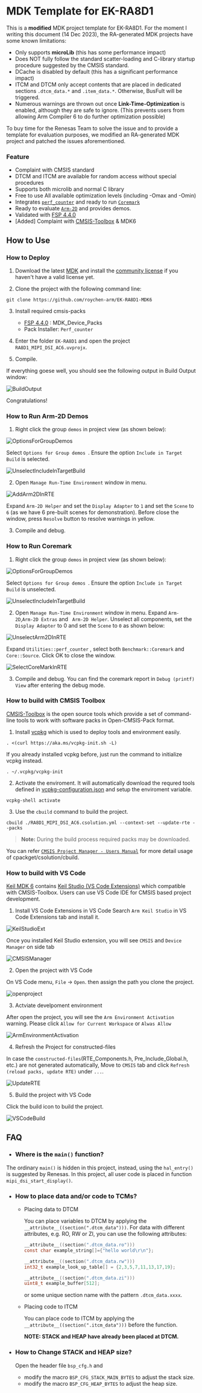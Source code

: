 # MDK Template for EK-RA8D1

This is a **modified** MDK project template for EK-RA8D1. For the moment I writing this document (14 Dec 2023), the RA-generated MDK projects have some known limitations:

- Only supports **microLib** (this has some performance impact)
- Does NOT fully follow the standard scatter-loading and C-library startup procedure suggested by the CMSIS standard.
- DCache is disabled by default (this has a significant performance impact)
- ITCM and DTCM only accept contents that are placed in dedicated sections `.dtcm_data.*` and `.item_data.*`. Otherwise, BusFult will be triggered. 
- Numerous warnings are thrown out once **Link-Time-Optimization** is enabled, although they are safe to ignore. (This prevents users from allowing Arm Compiler 6 to do further optimization possible)



To buy time for the Renesas Team to solve the issue and to provide a template for evaluation purposes, we modified an RA-generated MDK project and patched the issues aforementioned.

### Feature

- Complaint with CMSIS standard
- DTCM and ITCM are available for random access without special procedures
- Supports both microlib and normal C library
- Free to use All available optimization levels (including -Omax and -Omin)
- Integrates [`perf_counter`](https://github.com/GorgonMeducer/perf_counter) and ready to run [`Coremark`](https://github.com/eembc/coremark)
- Ready to evaluate [`Arm-2D`](https://github.com/ARM-software/Arm-2D) and provides demos.
- Validated with [FSP 4.4.0](https://github.com/renesas/fsp/releases/tag/v4.4.0)
- [Added] Complaint with [CMSIS-Toolbox](https://github.com/Open-CMSIS-Pack/cmsis-toolbox) & MDK6



## How to Use

### How to Deploy

1. Download the latest [MDK](https://www.keil.com/download/product/) and install the [community license](https://www.keil.com/pr/article/1299.htm) if you haven't have a valid license yet. 

2. Clone the project with the following command line:

```shell
git clone https://github.com/roychen-arm/EK-RA8D1-MDK6
```

3. Install required cmsis-packs
   - [FSP 4.4.0](https://github.com/renesas/fsp/releases/tag/v4.4.0) : MDK_Device_Packs
   - Pack Installer: `Perf_counter`

4. Enter the folder `EK-RA8D1` and open the project `RA8D1_MIPI_DSI_AC6.uvprojx`.

5. Compile.

If everything goese well, you should see the following output in Build Output window:

![BuildOutput](./document/picture/build_output.png) 

Congratulations!



### How to Run Arm-2D Demos

1. Right click the group `demos` in project view (as shown below):

![OptionsForGroupDemos](./document/picture/OptionsForGroupDemos.png) 



Select `Options for Group demos `. Ensure the option  `Include in Target Build` is selected.

![UnselectIncludeInTargetBuild](./document/picture/UnselectIncludeInTargetBuild.png) 

2. Open `Manage Run-Time Environment` window in menu.

![AddArm2DInRTE](./document/picture/AddArm2DInRTE.png) 

Expand `Arm-2D Helper` and set the `Display Adapter` to `1` and set the `Scene` to `6` (as we have 6 pre-built scenes for demonstration). Before close the window, press `Resolve` button to resolve warnings in yellow.

3. Compile and debug. 



### How to Run Coremark

1. Right click the group `demos` in project view (as shown below):

![OptionsForGroupDemos](./document/picture/OptionsForGroupDemos.png) 



Select `Options for Group demos `. Ensure the option  `Include in Target Build` is unselected.

![UnselectIncludeInTargetBuild](./document/picture/UnselectIncludeInTargetBuild.png) 

2. Open `Manage Run-Time Environment` window in menu. Expand `Arm-2D`,`Arm-2D Extras` and ` Arm-2D Helper`. Unselect all components,  set the `Display Adapter` to 0 and set the `Scene` to `0` as shown below:

![UnselectArm2DInRTE](./document/picture/UnselectArm2DInRTE.png) 

Expand `Utilities::perf_counter` , select both `Benchmark::Coremark` and `Core::Source`. Click OK to close the window.

![SelectCoreMarkInRTE](./document/picture/SelectCoremarkInRTE.png)

3. Compile and debug.  You can find the coremark report in `Debug (printf) View` after entering the debug mode. 


### How to build with CMSIS Toolbox
[CMSIS-Toolbox](https://github.com/Open-CMSIS-Pack/cmsis-toolbox/tree/main) is the open source tools which provide a set of command-line tools to work with software packs in Open-CMSIS-Pack format.

1. Install [vcpkg](https://learn.arm.com/learning-paths/microcontrollers/vcpkg-tool-installation/installation/) which is used to deploy tools and environment easily.
```shell
. <(curl https://aka.ms/vcpkg-init.sh -L)
```

If you already installed vcpkg before, just run the command to initialize vcpkg instead.
```shell
. ~/.vcpkg/vcpkg-init
```

2. Activate the enviroment. It will automatically download the requred tools defined in [vcpkg-configuration.json](./vcpkg-configuration.json) and setup the enviroment variable.
```shell
vcpkg-shell activate
```

3. Use the `cbuild` command to build the project.
```shell
cbuild ./RA8D1_MIPI_DSI_AC6.csolution.yml --context-set --update-rte --packs
```
>**Note:** During the build process required packs may be downloaded.

You can refer [`CMSIS Project Manager - Users Manual`](https://github.com/Open-CMSIS-Pack/cmsis-toolbox/blob/main/docs/build-overview.md) for more detail usage of cpackget/csolution/cbuild.

### How to build with VS Code
[Keil MDK 6](https://www.keil.arm.com/keil-mdk/) contains [Keil Studio (VS Code Extensions)](https://marketplace.visualstudio.com/items?itemName=Arm.keil-studio-pack) which compatible with CMSIS-Toolbox.
Users can use VS Code IDE for CMSIS based project development.

1. Install VS Code Extensions in VS Code
Search `Arm Keil Studio` in VS Code Extensions tab and install it.

![KeilStudioExt](./document/picture/KeilStudioExt.png) 

Once you installed Keil Studio extension, you will see `CMSIS` and `Device Manager` on side tab

![CMSISManager](./document/picture/CMSISManager.png) 


2. Open the project with VS Code

On VS Code menu, `File` -> `Open`. then assign the path you clone the project.

![openproject](./document/picture/OpenProject.png) 

3. Actviate develpoment environment

After open the project, you will see the `Arm Environment Activation` warning. Please click `Allow for Current Workspace` or `Alwas Allow`

![ArmEnvironmentActivation](./document/picture/warning.png) 

4. Refresh the Project for constructed-files

In case the `constructed-files`(RTE_Components.h, Pre_Include_Global.h, etc.) are not generated automatically, Move to `CMSIS` tab and click `Refresh (reload packs, update RTE)` under `...`.

![UpdateRTE](./document/picture/UpdateRTE.png)

5. Build the project with VS Code

Click the build icon to build the project.

![VSCodeBuild](./document/picture/VSCodeBuild.png)

## FAQ

- ### Where is the `main()` function?

The ordinary `main()` is hidden in this project, instead, using the `hal_entry()` is suggested by Renesas. In this project, all user code is placed in function `mipi_dsi_start_display()`.

- ### How to place data and/or code to TCMs?

  - Placing data to DTCM

    You can place variables to DTCM by applying the `__attribute__((section(".dtcm_data")))`. For data with different attributes, e.g. RO, RW or ZI, you can use the following attributes:

    ```c
    __attribute__((section(".dtcm_data.ro")))
    const char example_string[]={"hello world\r\n"};
    
    __attribute__((section(".dtcm_data.rw")))
    int32_t example_look_up_table[] = {2,3,5,7,11,13,17,19};
    
    __attribute__((section(".dtcm_data.zi")))
    uint8_t example_buffer[512];
    ```

    or some unique section name with the pattern `.dtcm_data.xxxx`. 

  - Placing code to ITCM

    You can place code to ITCM by applying the  `__attribute__((section(".itcm_data")))` before the function. 

    **NOTE: STACK and HEAP have already been placed at DTCM.**

- ### How to Change STACK and HEAP size?

    Open the header file `bsp_cfg.h` and 

    - modify the macro `BSP_CFG_STACK_MAIN_BYTES` to adjust the stack size.
    - modify the macro `BSP_CFG_HEAP_BYTES` to adjust the heap size.

